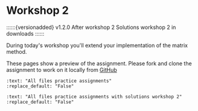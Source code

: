 # Workshop 2

::::::{versionadded} v1.2.0 After workshop 2
Solutions workshop 2 in downloads 
::::::

During today's workshop you'll extend your implementation of the matrix method.

These pages show a preview of the assignment. Please fork and clone the assignment to work on it locally from [GitHub](https://github.com/CIEM5000-2025/practice-assignments)

```{custom_download_link} https://github.com/CIEM5000-2025/practice-assignments
:text: "All files practice assignments"
:replace_default: "False"
```

```{custom_download_link} https://github.com/CIEM5000-2025/practice-assignments/tree/solution_workshop_2
:text: "All files practice assignments with solutions workshop 2"
:replace_default: "False"
```
